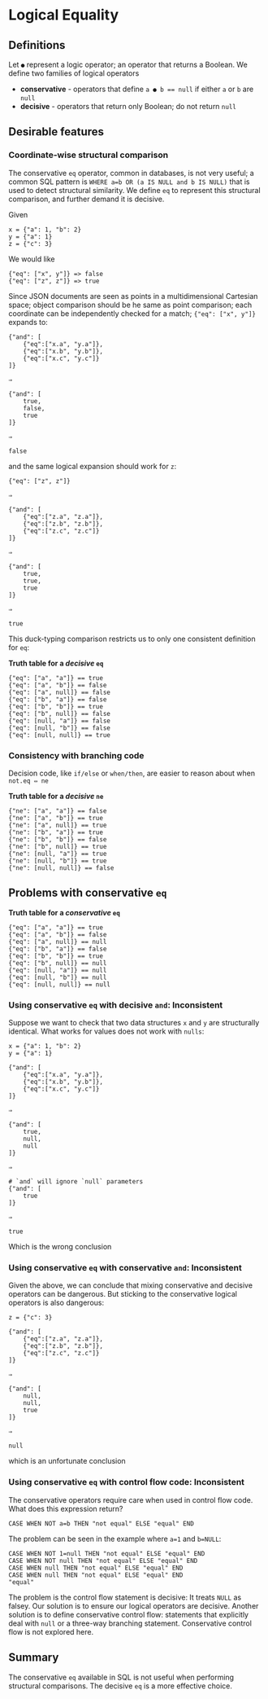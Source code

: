 # Logical Equality 

## Definitions

Let `●` represent a logic operator; an operator that returns a Boolean. We define two families of logical operators 

* **conservative** - operators that define `a ● b == null` if either `a` or `b` are `null`
* **decisive** - operators that return only Boolean; do not return `null`


## Desirable features


### Coordinate-wise structural comparison

The conservative `eq` operator, common in databases, is not very useful; a common SQL pattern is `WHERE a=b OR (a IS NULL and b IS NULL)` that is used to detect structural similarity.  We define `eq` to represent this structural comparison, and further demand it is decisive.

Given 

    x = {"a": 1, "b": 2}
	y = {"a": 1}
	z = {"c": 3}

We would like 

	{"eq": ["x", y"]} => false
	{"eq": ["z", z"]} => true

Since JSON documents are seen as points in a multidimensional Cartesian space; object comparison should be he same as point comparison; each coordinate can be independently checked for a match; `{"eq": ["x", y"]}` expands to:

    {"and": [
        {"eq":["x.a", "y.a"]}, 
        {"eq":["x.b", "y.b"]},
        {"eq":["x.c", "y.c"]}
    ]}

	⇒

    {"and": [
        true, 
        false,
        true
    ]}

	⇒

	false

and the same logical expansion should work for `z`:  


	{"eq": ["z", z"]}

	⇒

    {"and": [
        {"eq":["z.a", "z.a"]}, 
        {"eq":["z.b", "z.b"]},
        {"eq":["z.c", "z.c"]}
    ]}

	⇒

    {"and": [
        true, 
        true,
        true
    ]}

	⇒

	true

This duck-typing comparison restricts us to only one consistent definition for `eq`:

**Truth table for a *decisive* `eq`**

    {"eq": ["a", "a"]} == true
    {"eq": ["a", "b"]} == false
    {"eq": ["a", null]} == false
    {"eq": ["b", "a"]} == false
    {"eq": ["b", "b"]} == true
    {"eq": ["b", null]} == false
    {"eq": [null, "a"]} == false
    {"eq": [null, "b"]} == false
    {"eq": [null, null]} == true


### Consistency with branching code

Decision code, like `if/else` or `when/then`, are easier to reason about when `not.eq ⇔ ne` 

**Truth table for a *decisive* `ne`**

    {"ne": ["a", "a"]} == false
    {"ne": ["a", "b"]} == true
    {"ne": ["a", null]} == true
    {"ne": ["b", "a"]} == true
    {"ne": ["b", "b"]} == false
    {"ne": ["b", null]} == true
    {"ne": [null, "a"]} == true
    {"ne": [null, "b"]} == true
    {"ne": [null, null]} == false



## Problems with conservative `eq`

**Truth table for a *conservative* `eq`**

    {"eq": ["a", "a"]} == true
    {"eq": ["a", "b"]} == false
    {"eq": ["a", null]} == null
    {"eq": ["b", "a"]} == false
    {"eq": ["b", "b"]} == true
    {"eq": ["b", null]} == null
    {"eq": [null, "a"]} == null
    {"eq": [null, "b"]} == null
    {"eq": [null, null]} == null

### Using conservative `eq` with decisive `and`: Inconsistent
 
Suppose we want to check that two data structures `x` and `y` are structurally identical. What works for values does not work with `nulls`:

    x = {"a": 1, "b": 2}
	y = {"a": 1}

    {"and": [
        {"eq":["x.a", "y.a"]}, 
        {"eq":["x.b", "y.b"]},
        {"eq":["x.c", "y.c"]}
    ]}

	⇒

    {"and": [
        true, 
        null,
        null
    ]}

	⇒

	# `and` will ignore `null` parameters
    {"and": [
        true
    ]}

	⇒

	true  

Which is the wrong conclusion


### Using conservative `eq` with conservative `and`: Inconsistent
 
Given the above, we can conclude that mixing conservative and decisive operators can be dangerous. But sticking to the conservative logical operators is also dangerous:  

    z = {"c": 3}

    {"and": [
        {"eq":["z.a", "z.a"]}, 
        {"eq":["z.b", "z.b"]},
        {"eq":["z.c", "z.c"]}
    ]}

	⇒

    {"and": [
        null, 
        null,
        true
    ]}

	⇒

	null  

which is an unfortunate conclusion

### Using conservative `eq` with control flow code: Inconsistent

The conservative operators require care when used in control flow code. What does this expression return?

    CASE WHEN NOT a=b THEN "not equal" ELSE "equal" END

The problem can be seen in the example where `a=1` and `b=NULL`:  

    CASE WHEN NOT 1=null THEN "not equal" ELSE "equal" END
    CASE WHEN NOT null THEN "not equal" ELSE "equal" END
    CASE WHEN null THEN "not equal" ELSE "equal" END
    CASE WHEN null THEN "not equal" ELSE "equal" END
    "equal"

The problem is the control flow statement is decisive: It treats `NULL` as falsey. Our solution is to ensure our logical operators are decisive. Another solution is to define conservative control flow: statements that explicitly deal with `null` or a three-way branching statement. Conservative control flow is not explored here.  

## Summary

The conservative `eq` available in SQL is not useful when performing structural comparisons. The decisive `eq` is a more effective choice.